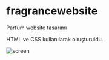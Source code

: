 # fragrancewebsite
Parfüm website tasarımı

HTML ve CSS kullanılarak olıuşturuldu.


![screen](https://user-images.githubusercontent.com/125571297/231265158-057688da-1669-4e86-bd6f-f32f88bbd52d.gif)
